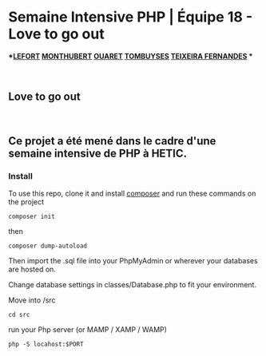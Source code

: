 # Semaine Intensive PHP | Équipe 18 - Love to go out
__*[LEFORT](https://github.com/jlefort) [MONTHUBERT](https://github.com/kentoje) [OUARET](https://github.com/mrwno) [TOMBUYSES](https://github.com/ETombuyses) [TEIXEIRA FERNANDES](#) *__

&nbsp;

## Love to go out ##

&nbsp;

Ce projet a été mené dans le cadre d'une semaine intensive de PHP à **HETIC**.
---

### Install

To use this repo, clone it and install [composer](https://getcomposer.org/download/) and run these commands on the project

```shell
composer init
```
then
```
composer dump-autoload
```

Then import the .sql file into your PhpMyAdmin or wherever your databases are hosted on.

Change database settings in classes/Database.php to fit your environment.

Move into /src

```shell
cd src
```

run your Php server (or MAMP / XAMP / WAMP)


```shell
php -S locahost:$PORT
```
